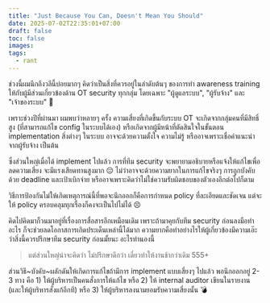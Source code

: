 ```yaml
---
title: "Just Because You Can, Doesn't Mean You Should"
date: 2025-07-02T22:35:01+07:00
draft: false
toc: false
images:
tags:
  - rant
---
```


ช่วงนี้ผมนึกถึงวลีนี้บ่อยมากๆ คิดว่าเป็นสิ่งที่ควรอยู่ในลำดับต้นๆ ของการทำ awareness training ให้กับผู้มีส่วนเกี่ยวข้องด้าน OT security ทุกกลุ่ม โดยเฉพาะ "ผู้ดูแลระบบ", "ผู้รับจ้าง" และ "เจ้าของระบบ" 🤣

เพราะช่วงปีที่ผ่านมา ผมพบว่าหลายๆ ครั้ง ความเสี่ยงที่เกิดขึ้นกับระบบ OT จะเกิดจากกลุ่มคนที่มีสิทธิ์สูง (ที่สามารถแก้ไข config ในระบบได้เอง) หรือเกิดจากผู้มีหน้าที่ตัดสินใจในขั้นตอน implementation สิ่งต่างๆ ในระบบ อาจจะด้วยความตั้งใจ ความไม่รู้ หรืออาจเพราะเชื่อคำแนะนำจากผู้รับจ้าง เป็นต้น

ซึ่งส่วนใหญ่เมื่อได้ implement ไปแล้ว การที่ทีม security จะพยายามอธิบายหรือแจ้งให้แก้ไขเพื่อลดความเสี่ยง จะมีแรงเสียดทานสูงมาก 😑 ไม่ว่าอาจจะด้วยความยากในการแก้ไขจริงๆ การถูกบังคับด้วย deadline และเป้าเบิกจ่าย หรืออาจเพราะคิดว่าไม่ใช่ความรับผิดชอบของตัวเองอีกต่อไปก็ตาม

วิธีการป้องกันไม่ให้เกิดเหตุการณ์นี้ที่พอจะนึกออกก็คือการกำหนด policy ที่ละเอียดและชัดเจน แต่จะให้ policy ครอบคลุมทุกเรื่องก็คงจะเป็นไปไม่ได้ 😣

คิดไปคิดมาก็วนมาอยู่ที่เรื่องการสื่อสารอีกเหมือนเดิม เพราะถ้ามาคุยกับทีม security ก่อนลงมือทำอะไร ก็จะช่วยลดโอกาสการเกิดประเด็นเหล่านี้ได้มาก ความยากคือทำอย่างไรให้ผู้เกี่ยวข้องมีความเอ๊ะ ว่าสิ่งนี้ควรปรึกษาทีม security ก่อนมั้ยนะ อะไรทำนองนี้

> แต่ส่วนใหญ่น่าจะคิดว่า ไม่ปรึกษาดีกว่า เดี๋ยวทำให้งานช้ากว่าเดิม 555+

ส่วนวิธี~บังคับ~ผลักดันให้เกิดการแก้ไขถ้ามีการ implement แบบเสี่ยงๆ ไปแล้ว พอนึกออกอยู่ 2-3 ทาง คือ 1) ให้ผู้บริหารเป็นคนสั่งการให้แก้ไข หรือ 2) ให้ internal auditor เขียนในรายงาน (และให้ผู้บริหารสั่งแก้อีกที) หรือ 3) ให้ผู้บริหารลงนามยอมรับความเสี่ยงนั้น 💣